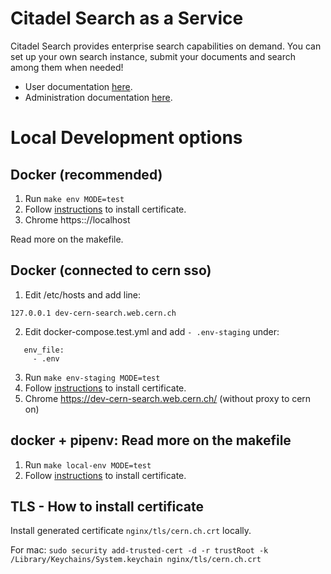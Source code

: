 # Citadel Search as a Service

Citadel Search provides enterprise search capabilities on demand. You can set up your own search instance, submit your
documents and search among them when needed!

- User documentation [here](http://cern-search.docs.cern.ch/cernsearchdocs/).
- Administration documentation [here](https://cern-search-admin.docs.cern.ch/cernsearch-admin-docs/).


# Local Development options

## Docker (recommended)
1. Run `make env MODE=test`
2. Follow [instructions](#tls---how-to-install-certificate) to install certificate.
3. Chrome https:://localhost

Read more on the makefile.

## Docker (connected to cern sso)

1. Edit /etc/hosts and add line:

`127.0.0.1 dev-cern-search.web.cern.ch`

2. Edit docker-compose.test.yml and add `- .env-staging` under:

 ```
    env_file:
      - .env
 ```

3. Run `make env-staging MODE=test`
4. Follow [instructions](#tls---how-to-install-certificate) to install certificate.
5. Chrome https://dev-cern-search.web.cern.ch/ (without proxy to cern on)

 ## docker + pipenv: Read more on the makefile
1. Run `make local-env MODE=test`
2. Follow [instructions](#tls---how-to-install-certificate) to install certificate.

## TLS - How to install certificate
Install generated certificate `nginx/tls/cern.ch.crt` locally.

For mac:
`sudo security add-trusted-cert -d -r trustRoot -k /Library/Keychains/System.keychain nginx/tls/cern.ch.crt`
